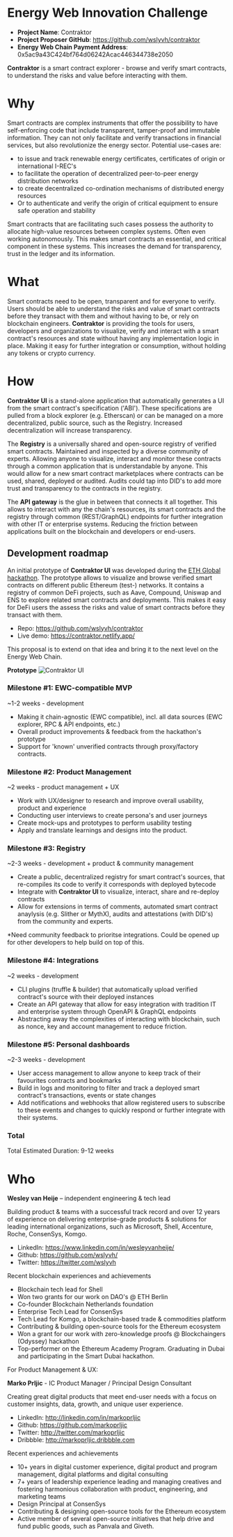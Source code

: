 # Energy Web Innovation Challenge

* **Project Name**: Contraktor
* **Project Proposer GitHub**: https://github.com/wslyvh/contraktor
* **Energy Web Chain Payment Address**: 0x5ac9a43C424bf764d06242Acac446344738e2050

**Contraktor** is a smart contract explorer - browse and verify smart contracts, to understand the risks and value before interacting with them.

# Why

Smart contracts are complex instruments that offer the possibility to have self-enforcing code that include transparent, tamper-proof and immutable information. They can not only facilitate and verify transactions in financial services, but also revolutionize the energy sector. Potential use-cases are:

- to issue and track renewable energy certificates, certificates of origin or international I-REC's
- to facilitate the operation of decentralized peer-to-peer energy distribution networks
- to create decentralized co-ordination mechanisms of distributed energy resources 
- Or to authenticate and verify the origin of critical equipment to ensure safe operation and stability

Smart contracts that are facilitating such cases possess the authority to allocate high-value resources between complex systems. Often even working autonomously. This makes smart contracts an essential, and critical component in these systems. This increases the demand for transparency, trust in the ledger and its information.

# What

Smart contracts need to be open, transparent and for everyone to verify. Users should be able to understand the risks and value of smart contracts before they transact with them and without having to be, or rely on blockchain engineers. **Contraktor** is providing the tools for users, developers and organizations to visualize, verify and interact with a smart contract's resources and state without having any implementation logic in place. Making it easy for further integration or consumption, without holding any tokens or crypto currency.

# How

**Contraktor UI** is a stand-alone application that automatically generates a UI from the smart contract's specification ('ABI'). These specifications are pulled from a block explorer (e.g. Etherscan) or can be managed on a more decentralized, public source, such as the Registry. Increased decentralization will increase transparency.

The **Registry** is a universally shared and open-source registry of verified smart contracts. Maintained and inspected by a diverse community of experts. Allowing anyone to visualize, interact and monitor these contracts through a common application that is understandable by anyone. This would allow for a new smart contract marketplaces where contracts can be used, shared, deployed or audited. Audits could tap into DID's to add more trust and transparency to the contracts in the registry.

The **API gateway** is the glue in between that connects it all together. This allows to interact with any the chain's resources, its smart contracts and the registry through common (REST/GraphQL) endpoints for further integration with other IT or enterprise systems. Reducing the friction between applications built on the blockchain and developers or end-users. 

## Development roadmap
An initial prototype of **Contraktor UI** was developed during the [ETH Global hackathon](https://hack.ethglobal.co/showcase/contraktor-recd9C6u3pLojsiTI). The prototype allows to visualize and browse verified smart contracts on different public Ethereum (test-) networks. It contains a registry of common DeFi projects, such as Aave, Compound, Uniswap and ENS to explore related smart contracts and deployments. This makes it easy for DeFi users the assess the risks and value of smart contracts before they transact with them. 

- Repo: https://github.com/wslyvh/contraktor
- Live demo: https://contraktor.netlify.app/ 

This proposal is to extend on that idea and bring it to the next level on the Energy Web Chain.

**Prototype**
![Contraktor UI](./contraktor-example.gif)

### Milestone #1: EWC-compatible MVP 
~1-2 weeks - development 

- Making it chain-agnostic (EWC compatible), incl. all data sources (EWC explorer, RPC & API endpoints, etc.)
- Overall product improvements & feedback from the hackathon's prototype
- Support for 'known' unverified contracts through proxy/factory contracts.

### Milestone #2: Product Management
~2 weeks - product management + UX 

- Work with UX/designer to research and improve overall usability, product and experience
- Conducting user interviews to create persona's and user journeys
- Create mock-ups and prototypes to perform usability testing
- Apply and translate learnings and designs into the product.

### Milestone #3: Registry
~2-3 weeks - development + product & community management

- Create a public, decentralized registry for smart contract's sources, that re-compiles its code to verify it corresponds with deployed bytecode 
- Integrate with **Contraktor UI** to visualize, interact, share and re-deploy contracts 
- Allow for extensions in terms of comments, automated smart contract anaylysis (e.g. Slither or MythX), audits and attestations (with DID's) from the community and experts. 

*Need community feedback to prioritse integrations. Could be opened up for other developers to help build on top of this. 

### Milestone #4: Integrations
~2 weeks - development 

- CLI plugins (truffle & builder) that automatically upload verified contract's source with their deployed instances
- Create an API gateway that allow for easy integration with tradition IT and enterprise system through OpenAPI & GraphQL endpoints
- Abstracting away the complexities of interacting with blockchain, such as nonce, key and account management to reduce friction.

### Milestone #5: Personal dashboards
~2-3 weeks - development 

- User access management to allow anyone to keep track of their favourites contracts and bookmarks
- Build in logs and monitoring to filter and track a deployed smart contract's transactions, events or state changes
- Add notifications and webhooks that allow registered users to subscribe to these events and changes to quickly respond or further integrate with their systems.

### Total
Total Estimated Duration: 9-12 weeks 

# Who

**Wesley van Heije** – independent engineering & tech lead

Building product & teams with a successful track record and over 12 years of experience on delivering enterprise-grade products & solutions for leading international organizations, such as Microsoft, Shell, Accenture, Roche, ConsenSys, Komgo. 

- LinkedIn: https://www.linkedin.com/in/wesleyvanheije/
- Github: https://github.com/wslyvh/
- Twitter: https://twitter.com/wslyvh

Recent blockchain experiences and achievements
- Blockchain tech lead for Shell 
- Won two grants for our work on DAO's @ ETH Berlin
- Co-founder Blockchain Netherlands foundation 
- Enterprise Tech Lead for ConsenSys
- Tech Lead for Komgo, a blockchain-based trade & commodities platform
- Contributing & building open-source tools for the Ethereum ecosystem
- Won a grant for our work with zero-knowledge proofs @ Blockchaingers (Odyssey) hackathon
- Top-performer on the Ethereum Academy Program. Graduating in Dubai and participating in the Smart Dubai hackathon.

For Product Management & UX:

**Marko Prljic** - IC Product Manager / Principal Design Consultant

Creating great digital products that meet end-user needs with a focus on customer insights, data, growth, and unique user experience.

- LinkedIn: http://linkedin.com/in/markoprljic
- Github: https://github.com/markoprljic
- Twitter: http://twitter.com/markoprljic
- Dribbble: http://markoprljic.dribbble.com

Recent experiences and achievements
- 10+ years in digital customer experience, digital product and program management, digital platforms and digital consulting
- 7+ years of leadership experience leading and managing creatives and fostering harmonious collaboration with product, engineering, and marketing teams
- Design Principal at ConsenSys 
- Contributing & designing open-source tools for the Ethereum ecosystem
- Active member of several open-source initiatives that help drive and fund public goods, such as Panvala and Giveth.
